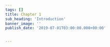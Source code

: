 ```yaml
---
tags: []
title: Chapter 1
sub_heading: 'Introduction'
banner_image: ''
publish_date: '2019-07-01T03:00:00.000+00:00'


---
```

